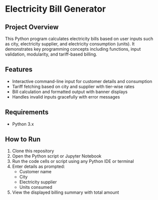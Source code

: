 # Electricity Bill Generator

## Project Overview
This Python program calculates electricity bills based on user inputs such as city, electricity supplier, and electricity consumption (units). It demonstrates key programming concepts including functions, input validation, modularity, and tariff-based billing.

## Features
- Interactive command-line input for customer details and consumption
- Tariff fetching based on city and supplier with tier-wise rates
- Bill calculation and formatted output with banner displays
- Handles invalid inputs gracefully with error messages

## Requirements
- Python 3.x

## How to Run
1. Clone this repository
2. Open the Python script or Jupyter Notebook
3. Run the code cells or script using any Python IDE or terminal
4. Enter details as prompted:
   - Customer name
   - City
   - Electricity supplier
   - Units consumed
5. View the displayed billing summary with total amount

